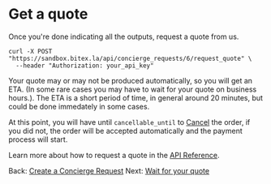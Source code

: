 # Get a quote

Once you're done indicating all the outputs, request a quote from us.

```
curl -X POST "https://sandbox.bitex.la/api/concierge_requests/6/request_quote" \
  --header "Authorization: your_api_key"
```

Your quote may or may not be produced automatically, so you will get an ETA. (In some rare cases you may have to wait for your quote on business hours.). 
The ETA is a short period of time, in general around 20 minutes, but could be done immedately in some cases.

At this point, you will have until `cancellable_until` to [Cancel](/bitex-guides/concierge/cancelling) the order, if you did not, the order will be accepted automatically and the payment process will start.

Learn more about how to request a quote in the
[API Reference](https://developers.bitex.la/#9f8d8570-db6b-4f1f-8d0c-8cb440bf7f5c).

<div class="footer-nav">
  <span>
    Back:
    <a href="/concierge/request">Create a Concierge Request</a>
  </span>
  <span class="forth">
      Next: 
      <a href="/concierge/wait">Wait for your quote</a>
  </span>
</div>
